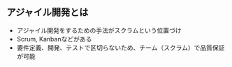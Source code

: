 ## アジャイル開発とは
- アジャイル開発をするための手法がスクラムという位置づけ
- Scrum, Kanbanなどがある
- 要件定義、開発、テストで区切らないため、チーム（スクラム）で品質保証が可能